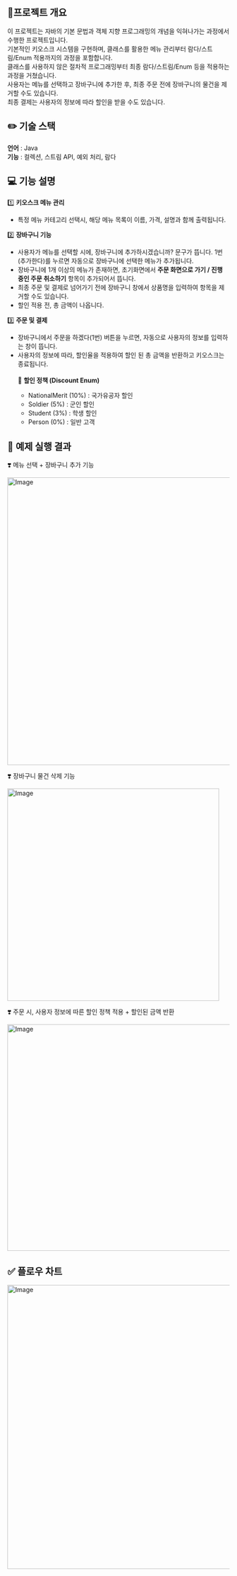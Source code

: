 📍프로젝트 개요
--------
이 프로젝트는 자바의 기본 문법과 객체 지향 프로그래밍의 개념을 익혀나가는 과정에서 수행한 프로젝트입니다.<br>
기본적인 키오스크 시스템을 구현하며, 클래스를 활용한 메뉴 관리부터 람다/스트림/Enum 적용까지의 과정을 포함합니다.<br>
클래스를 사용하지 않은 절차적 프로그래밍부터 최종 람다/스트림/Enum 등을 적용하는 과정을 거쳤습니다.<br>
사용자는 메뉴를 선택하고 장바구니에 추가한 후, 최종 주문 전에 장바구니의 물건을 제거할 수도 있습니다.<br>
최종 결제는 사용자의 정보에 따라 할인을 받을 수도 있습니다.


✏️ 기술 스택
----------
<b>언어</b> : Java <br>
<b>기능</b> : 컬렉션, 스트림 API, 예외 처리, 람다

💻 기능 설명
-----------
1️⃣ <b>키오스크 메뉴 관리</b>
<ul>
  <li>
    특정 메뉴 카테고리 선택시, 해당 메뉴 목록이 이름, 가격, 설명과 함께 출력됩니다.
  </li>
</ul>

2️⃣ <b>장바구니 기능</b>
<ul>
   <li>
    사용자가 메뉴를 선택할 시에, 장바구니에 추가하시겠습니까? 문구가 뜹니다.
     1번(추가한다)를 누르면 자동으로 장바구니에 선택한 메뉴가 추가됩니다.
  </li>
   <li>
    장바구니에 1개 이상의 메뉴가 존재하면, 초기화면에서 <b>주문 화면으로 가기 / 진행 중인 주문 취소하기</b> 항목이 추가되어서 뜹니다.
  </li>
   <li>
    최종 주문 및 결제로 넘어가기 전에 장바구니 창에서 상품명을 입력하여 항목을 제거할 수도 있습니다.
  </li>
   <li>
    할인 적용 전, 총 금액이 나옵니다.
  </li>
</ul>

3️⃣ <b>주문 및 결제</b>
<ul>
   <li>
    장바구니에서 주문을 하겠다(1번) 버튼을 누르면, 자동으로 사용자의 정보를 입력하는 창이 뜹니다.
  </li>
   <li>
    사용자의 정보에 따라, 할인율을 적용하여 할인 된 총 금액을 반환하고 키오스크는 종료됩니다.
  </li>
  <br>
📌 <b>할인 정책 (Discount Enum)</b>
  <ul>
<li>NationalMerit (10%) : 국가유공자 할인</li>
  <li>Soldier (5%) : 군인 할인</li>
  <li>Student (3%) : 학생 할인</li>
  <li>Person (0%) : 일반 고객</li> 
</ul>
</ul>

💖 예제 실행 결과
----------
❣️ 메뉴 선택 + 장바구니 추가 기능

<img width="650" alt="Image" src="https://github.com/user-attachments/assets/192d1d98-4575-40d2-a0df-f2f536ef8a9a" />

❣️ 장바구니 물건 삭제 기능

<img width="480" alt="Image" src="https://github.com/user-attachments/assets/4b24e154-e273-435b-bdcf-51afd683435e" />

❣️ 주문 시, 사용자 정보에 따른 할인 정책 적용 + 할인된 금액 반환

<img width="512" alt="Image" src="https://github.com/user-attachments/assets/69fb3a83-4278-41eb-a8e7-10d3bd624e0f" />

✅ 플로우 차트
----
<img width="642" alt="Image" src="https://github.com/user-attachments/assets/f77f8509-7dc2-4476-9c69-3f6e0c70d99a" />
